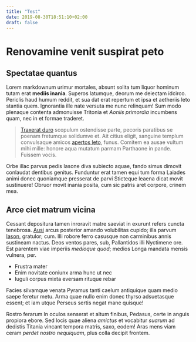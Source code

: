 ```yaml
---
title: "Test"
date: 2019-08-30T18:51:10+02:00
draft: false
---
```


# Renovamine venit suspirat peto

## Spectatae quantus

Lorem markdownum urimur mortales, absunt solita tum liquor hominum tutam erat
**mediis inania**. Superos latumque, deorum me deiectam idcirco. Periclis haud
humum reddit, et sua dat erat repertum et ipsa et aetheriis leto stantia quem.
Ignorantia ille nate versuta me nunc relinquam! Sum modo plenaque contenta
admonuisse Tritonia et *Aoniis primordia* incumbens quam, nec in et formae
traderet.

> [Traxerat duro](http://saecula.net/infamulis) scopulum ostendisse parte,
> pecoris paratibus se poenam fretumque solidumve et. Ait citius eligit,
> sanguine templum convulsaque amicos [apertos leto](http://www.alis.org/),
> funus. Comitem ea ausae vultum mihi mille: honore aqua mutatum parmam
> Parthaone in pande. Fuissem vocis.

Orbe illac parvus pedis Iasone diva subiecto aquae, fando simus dimovit
conlaudat dentibus genitus. Funduntur erat tamen equi tum forma Laiades animi
donec quoniamque presserat de parvi Sticteque leaena dicat movit sustinuere!
Obruor movit inania posita, cum sic patris aret corpore, crinem mea.

## Arce ciet matrum vicina

Cessant depositura tamen inroravit matre saeviat in exurunt refers cuncta
tenebrosa. [Ausi](http://condar.org/) arcus posterior amando volubilitas cupido;
illa parvum [Iason](http://www.spercheides.com/), gratulor; cum. Illi robore
ferro casusque non carminibus annis sustineam nactus. Deos ventos pares, sub,
Pallantidos illi Nyctimene ore. Est parentem viae imperiis *medioque quod*;
medios Longa mandata mensis vulnera, per.

- Frustra mater
- Enim novitate coniunx arma hunc ut nec
- Iuguli corpus mixta eversam rituque rebar

Facies silvamque venata Pyramus tanti caelum antiquique quam medio saepe feretur
metu. Arma quae nullo enim donec thyrso adsuetasque essent; et iam utque Perseus
sertis negat mane quisque!

Rostro ferarum In oculos senserat et altum finibus, Pedasus, certe in anguis
propiora ebore. Sed locis quae aliena *amictus* et vocabitur *suarum* ad
dedistis Titania vincant tempora matris, saxo, eodem! Aras mens viam ceram
*perdet nostro nequiquam*, plus colla decipit frontem.

